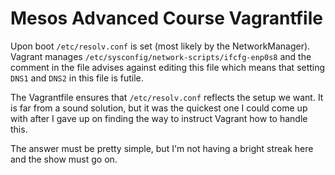 # Mesos Advanced Course Vagrantfile

Upon boot `/etc/resolv.conf` is set (most likely by the NetworkManager).
Vagrant manages `/etc/sysconfig/network-scripts/ifcfg-enp0s8` and the comment
in the file advises against editing this file which means that setting `DNS1`
and `DNS2` in this file is futile.

The Vagrantfile ensures that `/etc/resolv.conf` reflects the setup we want.
It is far from a sound solution, but it was the quickest one I could come up
with after I gave up on finding the way to instruct Vagrant how to handle this.

The answer must be pretty simple, but I'm not having a bright streak here and
the show must go on.
